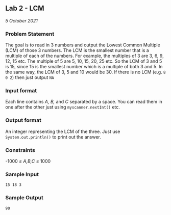 ## Lab 2 - LCM
*5 October 2021*

### Problem Statement
The goal is to read in 3 numbers and output the Lowest Common Multiple (LCM) of those 3 numbers. The LCM is the smallest number that is a multiple of each of the numbers. For example, the multiples of 3 are 3, 6, 9, 12, 15 etc. The multiple of 5 are 5, 10, 15, 20, 25 etc. So the LCM of 3 and 5 is 15, since 15 is the smallest number which is a multiple of both 3 and 5. In the same way, the LCM of 3, 5 and 10 would be 30. If there is no LCM (e.g. ```8 0 2```) then just output ```NA```

### Input format
Each line contains *A, B,* and *C* separated by a space. You can read them in one after the other just using ```myscanner.nextInt()``` etc.

### Output format
An integer representing the LCM of the three. Just use ```System.out.println()``` to print out the answer.

### Constraints
-1000 ≤ *A,B,C* ≤ 1000

### Sample Input
```15 18 3```

### Sample Output
```90```
